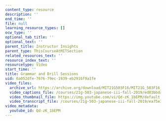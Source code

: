 ```yaml
---
content_type: resource
description: ''
end_time: ''
file: null
learning_resource_types: []
ocw_type: ''
optional_tab_title: ''
optional_text: ''
parent_title: Instructor Insights
parent_type: ThisCourseAtMITSection
related_resources_text: ''
resource_index_text: ''
resourcetype: Video
start_time: ''
title: Grammar and Drill Sessions
uid: 6a052dfe-7676-79ec-1939-eb2916f9a1fe
video_files:
  archive_url: https://archive.org/download/MIT21G503F16/MIT21G_503F16_track03_en_300k.mp4
  video_captions_file: /courses/21g-503-japanese-iii-fall-2019/ed03bbda5b955410b0ef9c7ff93de35a_Qd-zK_1bEPM.vtt
  video_thumbnail_file: https://img.youtube.com/vi/Qd-zK_1bEPM/default.jpg
  video_transcript_file: /courses/21g-503-japanese-iii-fall-2019/ea75e3cd84a830692b4ad89a05642cba_Qd-zK_1bEPM.pdf
video_metadata:
  youtube_id: Qd-zK_1bEPM
---
```

